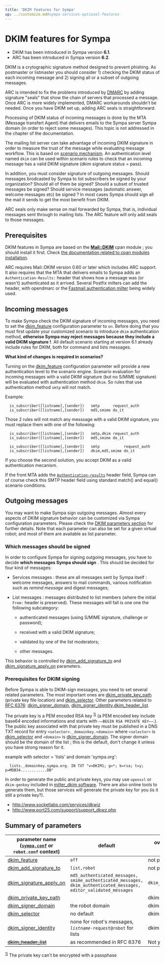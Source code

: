 ```yaml
---
title: 'DKIM features for Sympa'
up: ../customize.md#sympa-services-optional-features
---
```


DKIM features for Sympa
=======================

  * DKIM has been introduced in Sympa version **6.1**.
  * ARC has been introduced in Sympa version **6.2**.


DKIM is a crytographic signature method designed to prevent phishing. As postmaster or listmaster you should consider 1) checking the DKIM status of each incoming message and 2) signing all or a subset of outgoing messages.

ARC is intended to fix the problems introduced by [DMARC](dmarc-protection.md) by adding signature "seals" that show the chain of servers that processed a message.  Once ARC is more widely implemented, DMARC workarounds shouldn't be needed.  Once you have DKIM set up, adding ARC seals is straightforward.

Processing of DKIM status of incoming messages is done by the MTA (Message transfert Agent) that delivers emails to the Sympa server Sympa domain (in order to reject some messages). This topic is not addressed in the chapter of the documentation.

The mailing list server can take advantage of incoming DKIM signature in order to measure the trust of the message while evaluating message workflow. This is based on [scenario mechanism](basics-scenarios.md). An authentication level named `dkim` can be used within scenario rules to check that an incoming message has a valid DKIM signature (dkim signature status = pass).

In addition, you must consider signature of outgoing messages. Should messages brodcasted by Sympa to list subscribers be signed by your organization? Should all of them be signed? Should a subset of trusted messages be signed? Should service messages (automatic answer, welcome messages etc) be signed ?  In most cases Sympa should sign all the mail it sends to get the most benefit from DKIM.

ARC seals only make sense on mail forwarded by Sympa, that is, individual messages sent through to mailing lists. The ARC feature will only add seals to those messages.

Prerequisites
-------------

DKIM features in Sympa are based on the **[Mail::DKIM](https://metacpan.org/release/Mail-DKIM)** cpan module ; you should install it first. Check [the documentation related to cpan modules installation](../install/install-dependent-modules.md).

ARC requires Mail::DKIM version 0.60 or later which includes ARC support.  It also requires that the MTA that delivers emails to Sympa adds an `Authentication-Results:` header that shows how a message was (or wasn't) authenticated as it arrived.  Several Postfix milters can add the header, with opendmarc or the [Fastmail authentication milter](https://github.com/fastmail/authentication_milter) being widely used.


Incoming messages
-----------------

To make Sympa check the DKIM signature of incoming messages, you need to set the [dkim_feature](../man/sympa.conf.5.md#dkim_feature) configuration parameter to `on`. Before doing that you must first update your customized scenario to introduce `dkim` authentication method, **otherwise Sympa may reject messages because they include a valid DKIM signature !**. All default scenario starting at version 6.1 already include rules for DKIM, both for command and lists messages.

**What kind of changes is required in scenarios?**

Turning on the [dkim_feature](../man/sympa.conf.5.md#dkim_feature) configuration parameter will provide a new authentication level to the scenario engine. Scenario evaluation for incoming messages with a valid DKIM signature (but no S/MIME signature) will be evaluated with authentication method `dkim`. So rules that use authentication method `smtp` will not match.

Example:

``` code
  is_subscriber([listname],[sender])   smtp      request_auth
  is_subscriber([listname],[sender])   md5,smime do_it
```

Those 2 rules will not match any messsage with a valid DKIM signature, you must replace them with one of the following:

``` code
  is_subscriber([listname],[sender])   smtp,dkim request_auth
  is_subscriber([listname],[sender])   md5,smime do_it

  is_subscriber([listname],[sender])   smtp           request_auth
  is_subscriber([listname],[sender])   dkim,md5,smime do_it
```

If you choose the second solution, you accept DKIM as a valid authentication mecanism.

If the front MTA adds the [`Authentication-results`](https://tools.ietf.org/html/rfc7001) header field, Sympa can of course check this SMTP header field using standard match() and equal() scenario conditions.

Outgoing messages
-----------------

You may want to make Sympa sign outgoing messages. Almost every aspects of DKIM signature behavior can be customized via Sympa configuration parameters. Please check the [DKIM parameters section](../man/sympa.conf.5.md#dkim) for further details. Note that each parameter can also be set for a given virtual robot; and most of them are available as list parameter.

### Which messages should be signed

In order to configure Sympa for signing outgoing messages, you have to decide **which messages Sympa should sign** . This should be decided for four kind of messages:

  - Services messages : these are all messages sent by Sympa itself : welcome messages, answers to mail commands, various notification such as *remind message* and digest messages;

  - List messages : messages distributed to list members (where the initial `From:` header is preserved). These messages will fall is one one the following subcategory:

      - authenticated messages (using S/MIME signature, challenge or password);

      - received with a valid DKIM signature;

      - validated by one of the list moderators;

      - other messages.

This behavior is controlled by [dkim_add_signature_to](../man/sympa.conf.5.md#dkim_add_signature_to) and [dkim_signature_apply_on](../man/sympa.conf.5.md#dkim_signature_apply_on) parameters.

### Prerequisites for DKIM signing

Before Sympa is able to DKIM-sign messages, you need to set several related parameters. The most important ones are [dkim_private_key_path](../man/sympa.conf.5.md#dkim_private_key_path) (private key file location) and [dkim_selector](../man/sympa.conf.5.md#dkim_selector). Other parameters related to [RFC 6376](https://tools.ietf.org/html/rfc6376): [dkim_signer_domain](../man/sympa.conf.5.md#dkim_signer_domain), [dkim_signer_identity](../man/sympa.conf.5.md#dkim_signer_identity),[dkim_header_list](../man/sympa.conf.5.md#dkim_header_list).

The private key is a PEM encoded RSA key <sup><a href="#fn__1" id="fnt__1" class="fn_top">1)</a></sup> (a PEM encoded key include base64 encoded informations and starts with `—–BEGIN RSA PRIVATE KEY—–`.). The public key associated with that private key must be published in a DNS TXT record for entry `<selector>._domainkey.<domain>` where `<selector>` is [dkim_selector](../man/sympa.conf.5.md#dkim_selector) and `<domain>` is [dkim_signer_domain](../man/sympa.conf.5.md#dkim_signer_domain). The signer domain should be the domain of the list ; this is the default, don't change it unless you have strong reason for it.

example with selector = 'lists' and domain 'sympa.org':

``` code
  lists._domainkey.sympa.org. IN TXT "v=DKIM1; g=*; k=rsa; t=y; p=MDB34............DB"
```

In order to generate the public and private keys, you may use `openssl` or `dkim-genkey` included in [milter_dkim software](http://sourceforge.net/projects/dkim-milter/). There are also online tools to generate them, but those services will generate the private key for you (is it still a private key?).

  * http://www.socketlabs.com/services/dkwiz
  * http://www.port25.com/support/support_dkwz.php

Summary of parameters
---------------------

| parameter name ([``sympa.conf``](../layout.md#config) or ``robot.conf`` context) | default | overwritten by (list configuration) |
|---|---|---|
| [dkim_feature](../man/sympa.conf.5.md#dkim_feature) | `off` | not pertinent |
| [dkim_add_signature_to](../man/sympa.conf.5.md#dkim_add_signature_to) | `list,robot` | not pertinent |
| [dkim_signature_apply_on](../man/sympa.conf.5.md#dkim_signature_apply_on) | `md5_authenticated_messages,` `smime_authenticated_messages,` `dkim_authenticated_messages,` `editor_validated_messages` | `dkim_signature_apply_on` |
| [dkim_private_key_path](../man/sympa.conf.5.md#dkim_private_key_path) | | dkim > `key_path` |
| [dkim_signer_domain](../man/sympa.conf.5.md#dkim_signer_domain) | the robot domain | dkim > `signer_domain` |
| [dkim_selector](../man/sympa.conf.5.md#dkim_selector) | no default | dkim > `selector` |
| [dkim_signer_identity](../man/sympa.conf.5.md#dkim_signer_identity) | none for robot's messages, _`listname`_`-request@robot` for lists | dkim > `identity_domain` |
| ~~[dkim_header_list](../man/sympa.conf.5.md#dkim_header_list)~~ | as recommended in RFC 6376 | Not yet implemented |

<sup><a href="#fnt__1" id="fn__1" class="fn_bot">1)</a></sup> The private key can't be encrypted with a passphase
